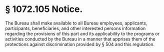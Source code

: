 # § 1072.105   Notice.

The Bureau shall make available to all Bureau employees, applicants, participants, beneficiaries, and other interested persons information regarding the provisions of this part and its applicability to the programs or activities conducted by the Bureau in a manner that apprises them of the protections against discrimination provided by § 504 and this regulation.




